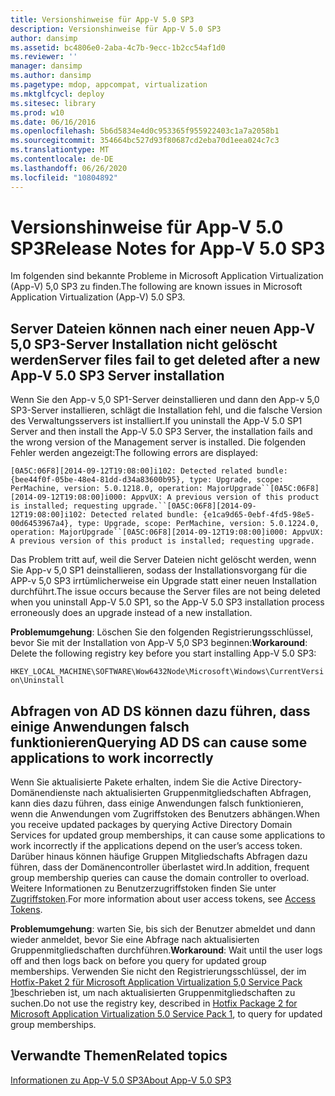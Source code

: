 ```yaml
---
title: Versionshinweise für App-V 5.0 SP3
description: Versionshinweise für App-V 5.0 SP3
author: dansimp
ms.assetid: bc4806e0-2aba-4c7b-9ecc-1b2cc54af1d0
ms.reviewer: ''
manager: dansimp
ms.author: dansimp
ms.pagetype: mdop, appcompat, virtualization
ms.mktglfcycl: deploy
ms.sitesec: library
ms.prod: w10
ms.date: 06/16/2016
ms.openlocfilehash: 5b6d5834e4d0c953365f955922403c1a7a2058b1
ms.sourcegitcommit: 354664bc527d93f80687cd2eba70d1eea024c7c3
ms.translationtype: MT
ms.contentlocale: de-DE
ms.lasthandoff: 06/26/2020
ms.locfileid: "10804892"
---
```

# <span data-ttu-id="df14d-103">Versionshinweise für App-V 5.0 SP3</span><span class="sxs-lookup"><span data-stu-id="df14d-103">Release Notes for App-V 5.0 SP3</span></span>


<span data-ttu-id="df14d-104">Im folgenden sind bekannte Probleme in Microsoft Application Virtualization (App-V) 5,0 SP3 zu finden.</span><span class="sxs-lookup"><span data-stu-id="df14d-104">The following are known issues in Microsoft Application Virtualization (App-V) 5.0 SP3.</span></span>

## <span data-ttu-id="df14d-105">Server Dateien können nach einer neuen App-V 5,0 SP3-Server Installation nicht gelöscht werden</span><span class="sxs-lookup"><span data-stu-id="df14d-105">Server files fail to get deleted after a new App-V 5.0 SP3 Server installation</span></span>


<span data-ttu-id="df14d-106">Wenn Sie den App-v 5,0 SP1-Server deinstallieren und dann den App-v 5,0 SP3-Server installieren, schlägt die Installation fehl, und die falsche Version des Verwaltungsservers ist installiert.</span><span class="sxs-lookup"><span data-stu-id="df14d-106">If you uninstall the App-V 5.0 SP1 Server and then install the App-V 5.0 SP3 Server, the installation fails and the wrong version of the Management server is installed.</span></span> <span data-ttu-id="df14d-107">Die folgenden Fehler werden angezeigt:</span><span class="sxs-lookup"><span data-stu-id="df14d-107">The following errors are displayed:</span></span>

`[0A5C:06F8][2014-09-12T19:08:00]i102: Detected related bundle: {bee44f0f-05be-48e4-81dd-d34a83600b95}, type: Upgrade, scope: PerMachine, version: 5.0.1218.0, operation: MajorUpgrade``[0A5C:06F8][2014-09-12T19:08:00]i000: AppvUX: A previous version of this product is installed; requesting upgrade.``[0A5C:06F8][2014-09-12T19:08:00]i102: Detected related bundle: {e1ca9d65-0ebf-4fd5-98e5-00d6453967a4}, type: Upgrade, scope: PerMachine, version: 5.0.1224.0, operation: MajorUpgrade``[0A5C:06F8][2014-09-12T19:08:00]i000: AppvUX: A previous version of this product is installed; requesting upgrade.`

<span data-ttu-id="df14d-108">Das Problem tritt auf, weil die Server Dateien nicht gelöscht werden, wenn Sie App-v 5,0 SP1 deinstallieren, sodass der Installationsvorgang für die APP-v 5,0 SP3 irrtümlicherweise ein Upgrade statt einer neuen Installation durchführt.</span><span class="sxs-lookup"><span data-stu-id="df14d-108">The issue occurs because the Server files are not being deleted when you uninstall App-V 5.0 SP1, so the App-V 5.0 SP3 installation process erroneously does an upgrade instead of a new installation.</span></span>

<span data-ttu-id="df14d-109">**Problemumgehung**: Löschen Sie den folgenden Registrierungsschlüssel, bevor Sie mit der Installation von App-V 5,0 SP3 beginnen:</span><span class="sxs-lookup"><span data-stu-id="df14d-109">**Workaround**: Delete the following registry key before you start installing App-V 5.0 SP3:</span></span>

`HKEY_LOCAL_MACHINE\SOFTWARE\Wow6432Node\Microsoft\Windows\CurrentVersion\Uninstall`

## <span data-ttu-id="df14d-110">Abfragen von AD DS können dazu führen, dass einige Anwendungen falsch funktionieren</span><span class="sxs-lookup"><span data-stu-id="df14d-110">Querying AD DS can cause some applications to work incorrectly</span></span>


<span data-ttu-id="df14d-111">Wenn Sie aktualisierte Pakete erhalten, indem Sie die Active Directory-Domänendienste nach aktualisierten Gruppenmitgliedschaften Abfragen, kann dies dazu führen, dass einige Anwendungen falsch funktionieren, wenn die Anwendungen vom Zugriffstoken des Benutzers abhängen.</span><span class="sxs-lookup"><span data-stu-id="df14d-111">When you receive updated packages by querying Active Directory Domain Services for updated group memberships, it can cause some applications to work incorrectly if the applications depend on the user’s access token.</span></span> <span data-ttu-id="df14d-112">Darüber hinaus können häufige Gruppen Mitgliedschafts Abfragen dazu führen, dass der Domänencontroller überlastet wird.</span><span class="sxs-lookup"><span data-stu-id="df14d-112">In addition, frequent group membership queries can cause the domain controller to overload.</span></span> <span data-ttu-id="df14d-113">Weitere Informationen zu Benutzerzugriffstoken finden Sie unter [Zugriffstoken](https://msdn.microsoft.com/library/windows/desktop/aa374909.aspx).</span><span class="sxs-lookup"><span data-stu-id="df14d-113">For more information about user access tokens, see [Access Tokens](https://msdn.microsoft.com/library/windows/desktop/aa374909.aspx).</span></span>

<span data-ttu-id="df14d-114">**Problemumgehung**: warten Sie, bis sich der Benutzer abmeldet und dann wieder anmeldet, bevor Sie eine Abfrage nach aktualisierten Gruppenmitgliedschaften durchführen.</span><span class="sxs-lookup"><span data-stu-id="df14d-114">**Workaround**: Wait until the user logs off and then logs back on before you query for updated group memberships.</span></span> <span data-ttu-id="df14d-115">Verwenden Sie nicht den Registrierungsschlüssel, der im [Hotfix-Paket 2 für Microsoft Application Virtualization 5,0 Service Pack 1](https://support.microsoft.com/kb/2897087)beschrieben ist, um nach aktualisierten Gruppenmitgliedschaften zu suchen.</span><span class="sxs-lookup"><span data-stu-id="df14d-115">Do not use the registry key, described in [Hotfix Package 2 for Microsoft Application Virtualization 5.0 Service Pack 1](https://support.microsoft.com/kb/2897087), to query for updated group memberships.</span></span>






## <span data-ttu-id="df14d-116">Verwandte Themen</span><span class="sxs-lookup"><span data-stu-id="df14d-116">Related topics</span></span>


[<span data-ttu-id="df14d-117">Informationen zu App-V 5.0 SP3</span><span class="sxs-lookup"><span data-stu-id="df14d-117">About App-V 5.0 SP3</span></span>](about-app-v-50-sp3.md)

 

 





